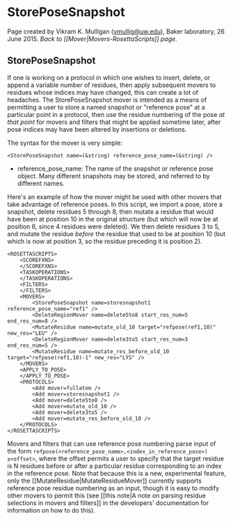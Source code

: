 # StorePoseSnapshot
Page created by Vikram K. Mulligan (vmullig@uw.edu), Baker laboratory, 26 June 2015.
*Back to [[Mover|Movers-RosettaScripts]] page.*
## StorePoseSnapshot

If one is working on a protocol in which one wishes to insert, delete, or append a variable number of residues, then apply subsequent movers to residues whose indices may have changed, this can create a lot of headaches.  The StorePoseSnapshot mover is intended as a means of permitting a user to store a named snapshot or "reference pose" at a particular point in a protocol, then use the residue numbering of the pose <i>at that point</i> for movers and filters that might be applied sometime later, after pose indices may have been altered by insertions or deletions.

The syntax for the mover is very simple:

```
<StorePoseSnapshot name=(&string) reference_pose_name=(&string) />
```

-   reference_pose_name: The name of the snapshot or reference pose object.  Many different snapshots may be stored, and referred to by different names.

Here's an example of how the mover might be used with other movers that take advantage of reference poses.  In this script, we import a pose, store a snapshot, delete residues 5 through 8, then mutate a residue that would have been at position 10 in the original structure (but which will now be at position 6, since 4 residues were deleted).  We then delete residues 3 to 5, and mutate the residue <i>before</i> the residue that used to be at position 10 (but which is now at position 3, so the residue preceding it is position 2). 

```
<ROSETTASCRIPTS>
	<SCOREFXNS>
	</SCOREFXNS>
	<TASKOPERATIONS>
	</TASKOPERATIONS>
	<FILTERS>
	</FILTERS>
	<MOVERS>
		<StorePoseSnapshot name=storesnapshot1 reference_pose_name="ref1" />
		<DeleteRegionMover name=delete5to8 start_res_num=5 end_res_num=8 /> 
		<MutateResidue name=mutate_old_10 target="refpose(ref1,10)" new_res="LEU" />
		<DeleteRegionMover name=delete3to5 start_res_num=3 end_res_num=5 /> 
		<MutateResidue name=mutate_res_before_old_10 target="refpose(ref1,10)-1" new_res="LYS" />
	</MOVERS>
	<APPLY_TO_POSE>
	</APPLY_TO_POSE>
	<PROTOCOLS>
		<Add mover=fullatom />
		<Add mover=storesnapshot1 />
		<Add mover=delete5to8 />
		<Add mover=mutate_old_10 />
		<Add mover=delete3to5 />
		<Add mover=mutate_res_before_old_10 />
	</PROTOCOLS>
</ROSETTASCRIPTS>
```

Movers and filters that can use reference pose numbering parse input of the form ```refpose(<reference_pose_name>,<index_in_reference_pose>)±<offset>```, where the offset permits a user to specify that the target residue is N residues before or after a particular residue corresponding to an index in the reference pose.  Note that because this is a new, experimental feature, only the [[MutateResidue|MutateResidueMover]] currently supports reference pose residue numbering as an input, though it is easy to modify other movers to permit this (see [[this note|A note on parsing residue selections in movers and filters]] in the developers' documentation for information on how to do this).